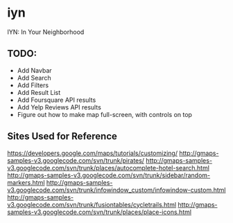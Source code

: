 # iyn
IYN: In Your Neighborhood

## TODO:
 - Add Navbar
 - Add Search
 - Add Filters
 - Add Result List
 - Add Foursquare API results
 - Add Yelp Reviews API results
 - Figure out how to make map full-screen, with controls on top

## Sites Used for Reference
https://developers.google.com/maps/tutorials/customizing/
http://gmaps-samples-v3.googlecode.com/svn/trunk/pirates/
http://gmaps-samples-v3.googlecode.com/svn/trunk/places/autocomplete-hotel-search.html
http://gmaps-samples-v3.googlecode.com/svn/trunk/sidebar/random-markers.html
http://gmaps-samples-v3.googlecode.com/svn/trunk/infowindow_custom/infowindow-custom.html
http://gmaps-samples-v3.googlecode.com/svn/trunk/fusiontables/cycletrails.html
http://gmaps-samples-v3.googlecode.com/svn/trunk/places/place-icons.html